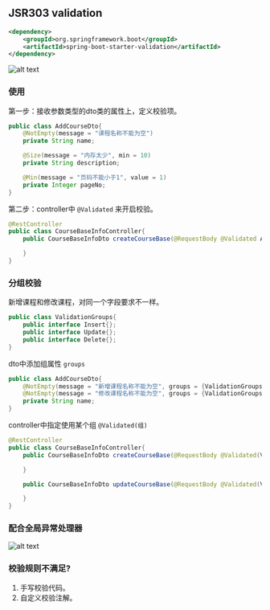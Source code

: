 ## JSR303 validation

```xml
<dependency>
    <groupId>org.springframework.boot</groupId>
    <artifactId>spring-boot-starter-validation</artifactId>
</dependency>
```

![alt text](https://cdn.jsdelivr.net/gh/sword4869/pic1@main/images/202407112159244.png)

### 使用

第一步：接收参数类型的dto类的属性上，定义校验项。

```java
public class AddCourseDto{
    @NotEmpty(message = "课程名称不能为空")
    private String name;

    @Size(message = "内存太少", min = 10)
    private String description;

    @Min(message = "页码不能小于1", value = 1)
    private Integer pageNo;
}
```
第二步：controller中 `@Validated` 来开启校验。

```java
@RestController
public class CourseBaseInfoController{
    public CourseBaseInfoDto createCourseBase(@RequestBody @Validated AddCourseDto addCourseDto){

    }
}
```

### 分组校验

新增课程和修改课程，对同一个字段要求不一样。

```java
public class ValidationGroups{
    public interface Insert{};
    public interface Update{};
    public interface Delete{};
}
```
dto中添加组属性 `groups`
```java
public class AddCourseDto{
    @NotEmpty(message = "新增课程名称不能为空", groups = {ValidationGroups.Insert.class})
    @NotEmpty(message = "修改课程名称不能为空", groups = {ValidationGroups.Update.class})
    private String name;
}
```
controller中指定使用某个组 `@Validated(组)`
```java
@RestController
public class CourseBaseInfoController{
    public CourseBaseInfoDto createCourseBase(@RequestBody @Validated(ValidationGroups.Insert.class) AddCourseDto addCourseDto){

    }

    public CourseBaseInfoDto updateCourseBase(@RequestBody @Validated(ValidationGroups.Update.class) AddCourseDto addCourseDto){

    }
}
```
### 配合全局异常处理器

![alt text](https://cdn.jsdelivr.net/gh/sword4869/pic1@main/images/202407112159245.png)

### 校验规则不满足?  

1. 手写校验代码。
2. 自定义校验注解。

